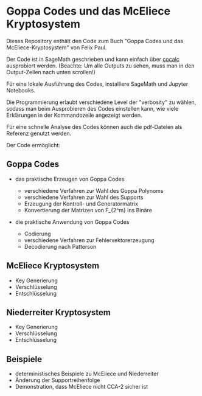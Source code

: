 # Goppa Codes und das McEliece Kryptosystem

Dieses Repository enthält den Code zum Buch "Goppa Codes und das McEliece-Kryptosystem" von Felix Paul.

Der Code ist in SageMath geschrieben und kann einfach über [cocalc](https://cocalc.com/share/public_paths/17b07fa7f0dbaeff34f51c697d03e9c86ddc06df) 
ausprobiert werden. (Beachte: Um alle Outputs zu sehen, muss man in den Output-Zellen nach unten scrollen!) 

Für eine lokale Ausführung des Codes, installiere SageMath und Jupyter Notebooks. 

Die Programmierung erlaubt verschiedene Level der "verbosity" zu wählen, sodass man beim Ausprobieren des Codes einstellen kann, wie viele Erklärungen in der Kommandozeile angezeigt werden.

Für eine schnelle Analyse des Codes können auch die pdf-Dateien als Referenz genutzt werden.


Der Code ermöglicht:

Goppa Codes
--------------

- das praktische Erzeugen von Goppa Codes
	- verschiedene Verfahren zur Wahl des Goppa Polynoms
	- verschiedene Verfahren zur Wahl des Supports
	- Erzeugung der Kontroll- und Generatormatrix
	- Konvertierung der Matrizen von F_{2^m} ins Binäre

- die praktische Anwendung von Goppa Codes
	- Codierung
	- verschiedene Verfahren zur Fehlervektorerzeugung
	- Decodierung nach Patterson

McEliece Kryptosystem
-----------------------

- Key Generierung
- Verschlüsselung
- Entschlüsselung

Niederreiter Kryptosystem
-----------------------

- Key Generierung
- Verschlüsselung
- Entschlüsselung

Beispiele
-----------

- deterministisches Beispiele zu McEliece und Niederreiter
- Änderung der Supportreihenfolge
- Demonstration, dass McEliece nicht CCA-2 sicher ist





